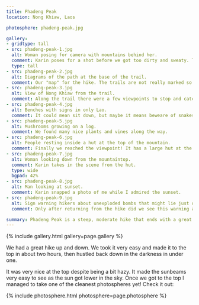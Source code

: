 ```yaml
---
title: Phadeng Peak
location: Nong Khiaw, Laos

photosphere: phadeng-peak.jpg

gallery:
- gridtype: tall
- src: phadeng-peak-1.jpg
  alt: Woman posing for camera with mountains behind her.
  comment: Karin poses for a shot before we got too dirty and sweaty. This hike was steep the whole way.
  type: tall
- src: phadeng-peak-2.jpg
  alt: Diagrams of the path at the base of the trail.
  comment: Our "map" for the hike. The trails are not really marked so if you don't have a bit of experience you could have trouble.
- src: phadeng-peak-3.jpg
  alt: View of Nong Khiaw from the trail.
  comment: Along the trail there were a few viewpoints to stop and catch your breath.
- src: phadeng-peak-4.jpg
  alt: Benches with signs in only Lao.
  comment: It could mean sit down, but maybe it means beweare of snakes.. who knows.
- src: phadeng-peak-5.jpg
  alt: Mushrooms growing on a log.
  comment: We found many nice plants and vines along the way.
- src: phadeng-peak-6.jpg
  alt: People resting inside a hut at the top of the mountain.
  comment: Finally we reached the viewpoint! It has a large hut at the top so you can rest. We found Wolfgang at the top and he'd been there since 8am, about 9 hours!
- src: phadeng-peak-7.jpg
  alt: Woman looking down from the mountaintop.
  comment: Karin takes in the scene from the hut.
  type: wide
  bgpad: 42%
- src: phadeng-peak-8.jpg
  alt: Man looking at sunset.
  comment: Karin snapped a photo of me while I admired the sunset.
- src: phadeng-peak-9.jpg
  alt: Sign warning hikers about unexploded bombs that might lie just off the trail.
  comment: Only after returning from the hike did we see this warning about unexploded bombs if you deviate from the trail. Thanks, Obama! 🇺🇸

summary: Phadeng Peak is a steep, moderate hike that ends with a great view of Nong Khiaw and the upstream river toward Muang Ngoy.
---
```


{% include gallery.html gallery=page.gallery %}

We had a great hike up and down. We took it very easy and made it to the top in about two hours, then hustled back down in the darkness in under one.

It was very nice at the top despite being a bit hazy. It made the sunbeams very easy to see as the sun got lower in the sky. Once we got to the top I managed to take one of the cleanest photospheres yet! Check it out:

{% include photosphere.html photosphere=page.photosphere %}

